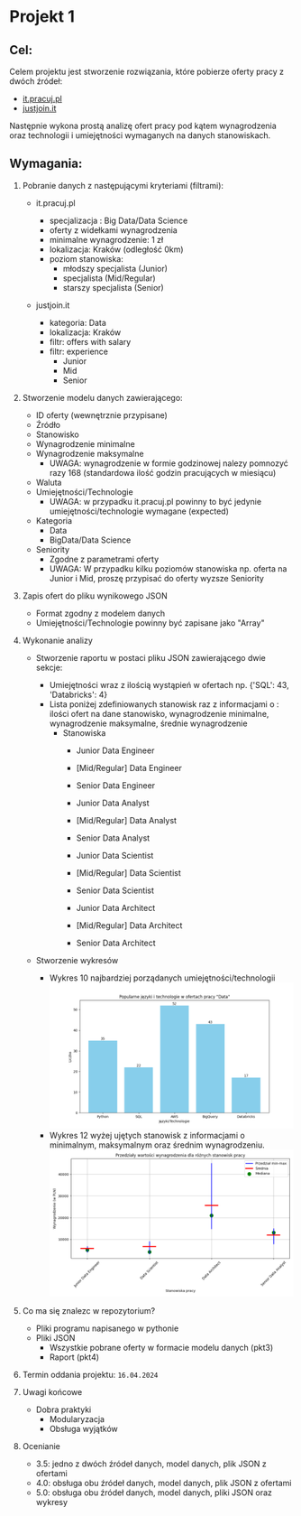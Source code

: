 # Projekt 1 
## Cel: 
Celem projektu jest stworzenie rozwiązania, które pobierze oferty pracy z dwóch źródeł:
* [it.pracuj.pl](https://it.pracuj.pl/)
* [justjoin.it](https://justjoin.it/)

Następnie wykona prostą analizę ofert pracy pod kątem wynagrodzenia oraz technologii i umiejętności wymaganych na danych stanowiskach.

## Wymagania:
1. Pobranie danych z następującymi kryteriami (filtrami):
    * it.pracuj.pl
        * specjalizacja : Big Data/Data Science
        * oferty z widełkami wynagrodzenia
        * minimalne wynagrodzenie: 1 zł
        * lokalizacja: Kraków (odległość 0km)
        * poziom stanowiska:
            * młodszy specjalista (Junior)
            * specjalista (Mid/Regular)
            * starszy specjalista (Senior)

    * justjoin.it
        * kategoria: Data
        * lokalizacja: Kraków
        * filtr: offers with salary
        * filtr: experience
            * Junior
            * Mid
            * Senior

2. Stworzenie modelu danych zawierającego:
    * ID oferty (wewnętrznie przypisane)
    * Źródło
    * Stanowisko
    * Wynagrodzenie minimalne
    * Wynagrodzenie maksymalne
        * UWAGA: wynagrodzenie w formie godzinowej nalezy pomnozyć razy 168 (standardowa ilość godzin pracujących w miesiącu)
    * Waluta
    * Umiejętności/Technologie
        * UWAGA: w przypadku it.pracuj.pl powinny to być jedynie umiejętności/technologie wymagane (expected) 
    * Kategoria
        * Data
        * BigData/Data Science
    * Seniority
        * Zgodne z parametrami oferty
        * UWAGA: W przypadku kilku poziomów stanowiska np. oferta na Junior i Mid, proszę przypisać do oferty wyzsze Seniority

3. Zapis ofert do pliku wynikowego JSON
    * Format zgodny z modelem danych
    * Umiejętności/Technologie powinny być zapisane jako "Array"

4. Wykonanie analizy
    * Stworzenie raportu w postaci pliku JSON zawierającego dwie sekcje:
        * Umiejętności wraz z ilością wystąpień w ofertach np. {'SQL': 43, 'Databricks': 4}
        * Lista poniżej zdefiniowanych stanowisk raz z informacjami o : ilości ofert na dane stanowisko, wynagrodzenie minimalne, wynagrodzenie maksymalne, średnie wynagrodzenie
            *  Stanowiska
                * Junior Data Engineer
                * [Mid/Regular] Data Engineer
                * Senior Data Engineer

                * Junior Data Analyst
                * [Mid/Regular] Data Analyst
                * Senior Data Analyst

                * Junior Data Scientist
                * [Mid/Regular] Data Scientist
                * Senior Data Scientist

                * Junior Data Architect
                * [Mid/Regular] Data Architect
                * Senior Data Architect

    * Stworzenie wykresów
        * Wykres 10 najbardziej porządanych umiejętności/technologii
        ![Figure1](Figure_1.png)
        * Wykres 12 wyżej ujętych stanowisk z informacjami o minimalnym, maksymalnym oraz średnim wynagrodzeniu.
        ![Figure2](Figure_2.png)

5. Co ma się znalezc w repozytorium?
    * Pliki programu napisanego w pythonie
    * Pliki JSON
        * Wszystkie pobrane oferty w formacie modelu danych (pkt3)
        * Raport (pkt4)

6. Termin oddania projektu: `16.04.2024`

7. Uwagi końcowe
    * Dobra praktyki
        * Modularyzacja
        * Obsługa wyjątków

8. Ocenianie
    * 3.5: jedno z dwóch źródeł danych, model danych, plik JSON z ofertami
    * 4.0: obsługa obu źródeł danych, model danych, plik JSON z ofertami
    * 5.0: obsługa obu źródeł danych, model danych, pliki JSON oraz wykresy

